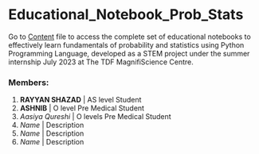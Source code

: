 # Educational_Notebook_Prob_Stats

Go to <a href="https://github.com/fazalabbas90397/Probability-and-Statistics/blob/main/Probability_and_Statistics.ipynb">Content</a> file to access the complete set of educational notebooks to effectively learn fundamentals of probability and statistics using Python Programming Language, developed as a STEM project under the summer internship July 2023 at The TDF MagnifiScience Centre.

### Members:
1. **RAYYAN SHAZAD** | AS level Student 
2. **ASHNIB** | O level Pre Medical Student
3. *Aasiya Qureshi* | O levels Pre Medical Student  
4. *Name* | Description  
5. *Name* | Description
6. *Name* | Description
